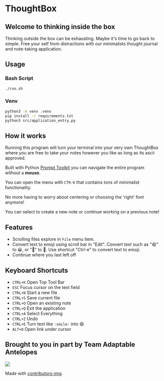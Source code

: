 # ThoughtBox

## Welcome to thinking inside the box
Thinking outside the box can be exhausting.
Maybe it's time to go back to simple.
Free your self from distractions with our minimalists thought journal and note-taking application.

## Usage

### Bash Script
```bash
./run.sh
```

### Venv
```bash
python3 -m venv .venv
pip install -r requirements.txt
python3 src/application_entry.py
```
## How it works

Running this program will turn your terminal into your very own ThoughtBox where you are free to take your notes however you like as long as its ascii approved.

Built with Python [Prompt Toolkit](!https://github.com/prompt-toolkit/python-prompt-toolkit) you can navigate the entire program without a **mouse**.

You can open the menu with `CTR-K` that contains tons of minimalist functionality.

No more having to worry about centering or choosing the 'right' font anymore!

You can select to create a new note or continue working on a previous note!


## Features
- Scrolling files explore in `File` menu item.
- Convert text to emoji using scroll bar in "Edit". Convert text such as ":smile:" to 😀, or ":eggplant:" to 🍆. Use shortcut "Ctrl-e" to convert text to emoji.
- Continue where you last left off

## Keyboard Shortcuts
- `CTRL+K` Open Top Tool Bar
- `ESC` Focus cursor on the text field
- `CTRL+N` Start a new file
- `CTRL+S` Save current file
- `CTRL+O` Open an existing note
- `CTRL+Q` Exit the application
- `CTRL+A` Select Everything
- `CTRL+Z` Undo
- `CTRL+E` Turn text like `:smile:` into :smile:
- `ALT+O` Open link under cursor


## Brought to you in part by Team Adaptable Antelopes

<a href="https://github.com/BoraxTheClean/adaptable-antelopes/graphs/contributors">
  <img src="https://contrib.rocks/image?repo=BoraxTheClean/adaptable-antelopes" />
</a>

Made with [contributors-img](https://contrib.rocks).

